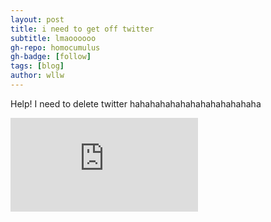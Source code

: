 ```yaml
---
layout: post
title: i need to get off twitter
subtitle: lmaoooooo
gh-repo: homocumulus
gh-badge: [follow]
tags: [blog]
author: wllw
---
```

Help! I need to delete twitter hahahahahahahahahahahahaha

<iframe src="https://www.youtube.com/embed/DqwR3TLSpbo?si=Iey9Ma3Td5LtGpGp" title="YouTube video player" frameborder="0" allow="accelerometer; autoplay; clipboard-write; encrypted-media; gyroscope; picture-in-picture; web-share" referrerpolicy="strict-origin-when-cross-origin" allowfullscreen></iframe>